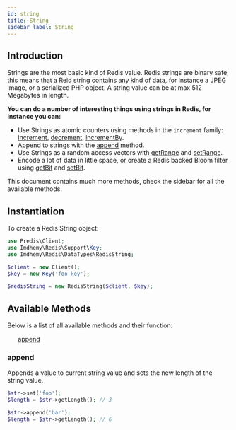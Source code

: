 ```yaml
---
id: string
title: String
sidebar_label: String
---
```


## Introduction
Strings are the most basic kind of Redis value. Redis strings are binary safe, this means that a Reid string contains any kind of data, for instance a JPEG image, or a serialized PHP object. A string value can be at max 512 Megabytes in length.

**You can do a number of interesting things using strings in Redis, for instance you can:**
- Use Strings as atomic counters using methods in the `increment` family: [increment](#increment), [decrement](#decrement), [incrementBy](#incrementby).
- Append to strings with the [append](#append) method.
- Use Strings as a random access vectors with [getRange](#getrange) and [setRange](#setrange).
- Encode a lot of data in little space, or create a Redis backed Bloom filter using [getBit](#getbit) and [setBit](#setbit).

This document contains much more methods, check the sidebar for all the available methods.

## Instantiation
To create a Redis String object:
```php
use Predis\Client;
use Imdhemy\Redis\Support\Key;
use Imdhemy\Redis\DataTypes\RedisString;

$client = new Client();
$key = new Key('foo-key');

$redisString = new RedisString($client, $key);
```

## Available Methods
Below is a list of all available methods and their function:

<div class="gridBlock">
   <!-- Element Start -->
    <div class="blockElement threeByGridBlock">
        <div class="blockContent">
            <ul style="list-style-type: none">
                 <li><a href="#append">append</a></li>
            </ul>
        </div>
    </div>
    <!-- Element End -->
</div>

### append
Appends a value to current string value and sets the new length of the string value.

```php
$str->set('foo');
$length = $str->getLength(); // 3

$str->append('bar');
$length = $str->getLength(); // 6
```
